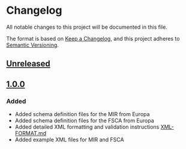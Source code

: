 # Changelog

All notable changes to this project will be documented in this file.

The format is based on [Keep a Changelog](https://keepachangelog.com/en/1.0.0/),
and this project adheres to [Semantic Versioning](https://semver.org/spec/v2.0.0.html).

## [Unreleased](https://github.com/charlton-regulatory/meddev-xml/compare/master...develop)

## [1.0.0](https://github.com/charlton-regulatory/meddev-xml/tree/1.0.0)

### Added 

- Added schema definition files for the MIR from Europa
- Added schema definition files for the FSCA from Europa
- Added detailed XML formatting and validation instructions [XML-FORMAT.md](XML-FORMAT.md)
- Added example XML files for MIR and FSCA
